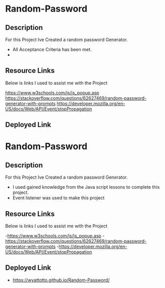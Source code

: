 # Random-Password


## Description
For this Project Ive Created a random password Generator. 
- All Acceptance Criteria has been met.
- 





## Resource Links
Below is links I used to assist me with the Project

 https://www.w3schools.com/js/js_popup.asp
 https://stackoverflow.com/questions/62627469/random-password-generator-with-prompts
 https://developer.mozilla.org/en-US/docs/Web/API/Event/stopPropagation
 
 
 
 
 
 ## Deployed Link

 # Random-Password


## Description
For this Project Ive Created a random password Generator. 
- I used gained knowledge from the Java script lessons to complete this project.
- Event listener was used to make this project 





## Resource Links
Below is links I used to assist me with the Project

 -https://www.w3schools.com/js/js_popup.asp
 -https://stackoverflow.com/questions/62627469/random-password-generator-with-prompts
 -https://developer.mozilla.org/en-US/docs/Web/API/Event/stopPropagation
 
 
 
 
 
 ## Deployed Link
 - https://wyattotto.github.io/Random-Password/

